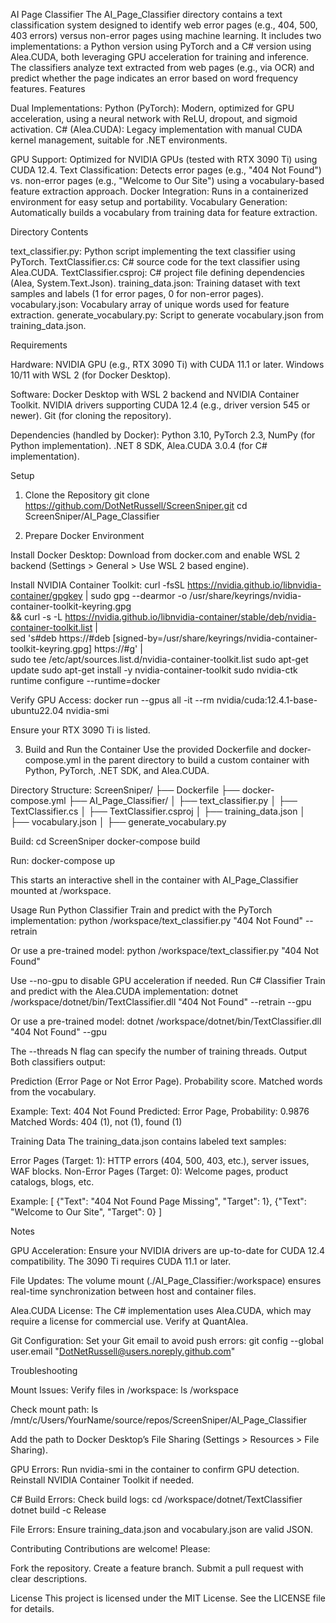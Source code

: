AI Page Classifier
The AI_Page_Classifier directory contains a text classification system designed to identify web error pages (e.g., 404, 500, 403 errors) versus non-error pages using machine learning. It includes two implementations: a Python version using PyTorch and a C# version using Alea.CUDA, both leveraging GPU acceleration for training and inference. The classifiers analyze text extracted from web pages (e.g., via OCR) and predict whether the page indicates an error based on word frequency features.
Features

Dual Implementations:
Python (PyTorch): Modern, optimized for GPU acceleration, using a neural network with ReLU, dropout, and sigmoid activation.
C# (Alea.CUDA): Legacy implementation with manual CUDA kernel management, suitable for .NET environments.


GPU Support: Optimized for NVIDIA GPUs (tested with RTX 3090 Ti) using CUDA 12.4.
Text Classification: Detects error pages (e.g., "404 Not Found") vs. non-error pages (e.g., "Welcome to Our Site") using a vocabulary-based feature extraction approach.
Docker Integration: Runs in a containerized environment for easy setup and portability.
Vocabulary Generation: Automatically builds a vocabulary from training data for feature extraction.

Directory Contents

text_classifier.py: Python script implementing the text classifier using PyTorch.
TextClassifier.cs: C# source code for the text classifier using Alea.CUDA.
TextClassifier.csproj: C# project file defining dependencies (Alea, System.Text.Json).
training_data.json: Training dataset with text samples and labels (1 for error pages, 0 for non-error pages).
vocabulary.json: Vocabulary array of unique words used for feature extraction.
generate_vocabulary.py: Script to generate vocabulary.json from training_data.json.

Requirements

Hardware:
NVIDIA GPU (e.g., RTX 3090 Ti) with CUDA 11.1 or later.
Windows 10/11 with WSL 2 (for Docker Desktop).


Software:
Docker Desktop with WSL 2 backend and NVIDIA Container Toolkit.
NVIDIA drivers supporting CUDA 12.4 (e.g., driver version 545 or newer).
Git (for cloning the repository).


Dependencies (handled by Docker):
Python 3.10, PyTorch 2.3, NumPy (for Python implementation).
.NET 8 SDK, Alea.CUDA 3.0.4 (for C# implementation).



Setup
1. Clone the Repository
git clone https://github.com/DotNetRussell/ScreenSniper.git
cd ScreenSniper/AI_Page_Classifier

2. Prepare Docker Environment

Install Docker Desktop: Download from docker.com and enable WSL 2 backend (Settings > General > Use WSL 2 based engine).

Install NVIDIA Container Toolkit:
curl -fsSL https://nvidia.github.io/libnvidia-container/gpgkey | sudo gpg --dearmor -o /usr/share/keyrings/nvidia-container-toolkit-keyring.gpg \
&& curl -s -L https://nvidia.github.io/libnvidia-container/stable/deb/nvidia-container-toolkit.list | \
sed 's#deb https://#deb [signed-by=/usr/share/keyrings/nvidia-container-toolkit-keyring.gpg] https://#g' | \
sudo tee /etc/apt/sources.list.d/nvidia-container-toolkit.list
sudo apt-get update
sudo apt-get install -y nvidia-container-toolkit
sudo nvidia-ctk runtime configure --runtime=docker


Verify GPU Access:
docker run --gpus all -it --rm nvidia/cuda:12.4.1-base-ubuntu22.04 nvidia-smi

Ensure your RTX 3090 Ti is listed.


3. Build and Run the Container
Use the provided Dockerfile and docker-compose.yml in the parent directory to build a custom container with Python, PyTorch, .NET SDK, and Alea.CUDA.

Directory Structure:
ScreenSniper/
├── Dockerfile
├── docker-compose.yml
├── AI_Page_Classifier/
│   ├── text_classifier.py
│   ├── TextClassifier.cs
│   ├── TextClassifier.csproj
│   ├── training_data.json
│   ├── vocabulary.json
│   ├── generate_vocabulary.py


Build:
cd ScreenSniper
docker-compose build


Run:
docker-compose up

This starts an interactive shell in the container with AI_Page_Classifier mounted at /workspace.


Usage
Run Python Classifier
Train and predict with the PyTorch implementation:
python /workspace/text_classifier.py "404 Not Found" --retrain

Or use a pre-trained model:
python /workspace/text_classifier.py "404 Not Found"

Use --no-gpu to disable GPU acceleration if needed.
Run C# Classifier
Train and predict with the Alea.CUDA implementation:
dotnet /workspace/dotnet/bin/TextClassifier.dll "404 Not Found" --retrain --gpu

Or use a pre-trained model:
dotnet /workspace/dotnet/bin/TextClassifier.dll "404 Not Found" --gpu

The --threads N flag can specify the number of training threads.
Output
Both classifiers output:

Prediction (Error Page or Not Error Page).
Probability score.
Matched words from the vocabulary.

Example:
Text: 404 Not Found
Predicted: Error Page, Probability: 0.9876
Matched Words: 404 (1), not (1), found (1)

Training Data
The training_data.json contains labeled text samples:

Error Pages (Target: 1): HTTP errors (404, 500, 403, etc.), server issues, WAF blocks.
Non-Error Pages (Target: 0): Welcome pages, product catalogs, blogs, etc.

Example:
[
    {"Text": "404 Not Found Page Missing", "Target": 1},
    {"Text": "Welcome to Our Site", "Target": 0}
]

Notes

GPU Acceleration: Ensure your NVIDIA drivers are up-to-date for CUDA 12.4 compatibility. The 3090 Ti requires CUDA 11.1 or later.

File Updates: The volume mount (./AI_Page_Classifier:/workspace) ensures real-time synchronization between host and container files.

Alea.CUDA License: The C# implementation uses Alea.CUDA, which may require a license for commercial use. Verify at QuantAlea.

Git Configuration: Set your Git email to avoid push errors:
git config --global user.email "DotNetRussell@users.noreply.github.com"



Troubleshooting

Mount Issues:
Verify files in /workspace:
ls /workspace


Check mount path:
ls /mnt/c/Users/YourName/source/repos/ScreenSniper/AI_Page_Classifier


Add the path to Docker Desktop’s File Sharing (Settings > Resources > File Sharing).



GPU Errors:
Run nvidia-smi in the container to confirm GPU detection.
Reinstall NVIDIA Container Toolkit if needed.


C# Build Errors:
Check build logs:
cd /workspace/dotnet/TextClassifier
dotnet build -c Release




File Errors:
Ensure training_data.json and vocabulary.json are valid JSON.



Contributing
Contributions are welcome! Please:

Fork the repository.
Create a feature branch.
Submit a pull request with clear descriptions.

License
This project is licensed under the MIT License. See the LICENSE file for details.
